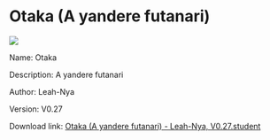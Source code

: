 # Otaka (A yandere futanari)

<img src = "https://raw.githubusercontent.com/Arbiter1223/Koukou-Gurashi-Custom-Students/master/Students/Files/Otaka%20(A%20yandere%20futanari).png">

Name: Otaka

Description: A yandere futanari

Author: Leah-Nya

Version: V0.27

Download link: <a href="https://raw.githubusercontent.com/Arbiter1223/Koukou-Gurashi-Custom-Students/master/Students/Files/Otaka%20(A%20yandere%20futanari)%20-%20Leah-Nya%2C%20V0.27.student">Otaka (A yandere futanari) - Leah-Nya, V0.27.student</a>
